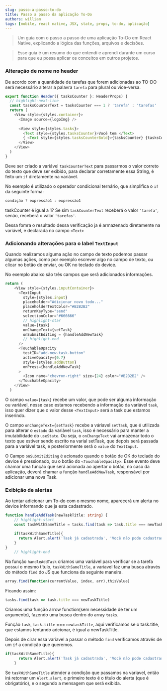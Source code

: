 ```yaml
---
slug: passo-a-passo-to-do
title: Passo a passo da aplicação To-Do
authors: william
tags: [mobile, react native, JSX, state, props, to-do, aplicação]
---
```


> Um guia com o passo a passo de uma aplicação To-Do em React Native, explicando a lógica das funções, arquivos e decisões.

> Esse guia é um resumo do que entendi e aprendi durante um curso para que eu possa aplicar os conceitos em outros projetos.

<!--truncate-->
### Alteração de nome no header  

De acordo com a quantidade de tarefas que forem adicionadas ao TO-DO será necessário alterar a palavra `tarefa` para  plural ou vice-versa.

```ts showLineNumbers title="/src/components/Header.tsx"
export function Header({ tasksCounter }: HeaderProps) {
  // highlight-next-line
  const tasksCounterText = tasksCounter === 1 ? 'tarefa' : 'tarefas'
  return (
    <View style={styles.container}>
      <Image source={logoImg} />
      
      <View style={styles.tasks}>
        <Text style={styles.tasksCounter}>Você tem </Text>
        { <Text style={styles.tasksCounterBold}>{tasksCounter} {tasksCounterText}</Text> }
      </View>
    </View>
  )
}
```
Deve ser criado a variável `taskCounterText` para passarmos o valor correto do texto que deve ser exibido, para declarar corretamente essa String, é feito um `if` diretamente na variável.

No exemplo é utilizado o operador condicional ternário, que simplifica o `if` da seguinte forma:

```js title="Operador condicional ternário"
condição ? expressão1 : expressão1
```
taskCounter é igual a 1?
Se sim `taskCounterText` receberá o valor `'tarefa'`, senão, receberá o valor `'tarefas'`.

Dessa fomra o resultado dessa verificação ja é armazenado diretamente na variável, e declarada no campo `<Text>`

### Adicionando alterações para o label `TextInput` 

Quando realizamos alguma ação no campo de texto podemos passar algumas ações, como por exemplo escrever algo no campo de texto, ou clicar no botão de enviar, ou OK no teclado do device.

No exemplo abaixo são três campos que serã adicionados informações.

```ts showLineNumbers title="/src/components/TodoInput.tsx"
return (
    <View style={styles.inputContainer}>
      <TextInput 
        style={styles.input} 
        placeholder="Adicionar novo todo..."
        placeholderTextColor="#B2B2B2"
        returnKeyType="send"
        selectionColor="#666666"
        // highlight-star
        value={task}
        onChangeText={setTask}
        onSubmitEditing = {handleAddNewTask}
        // highlight-end
      />
      <TouchableOpacity
        testID="add-new-task-button"
        activeOpacity={0.7}
        style={styles.addButton}
        onPress={handleAddNewTask}
      >
        <Icon name="chevron-right" size={24} color="#B2B2B2" />
      </TouchableOpacity>
    </View>
  )
```
O campo `value={task}` recebe um valor, que pode ser alguma informação ou variável, nesse caso estamos recebendo a informação da variável `task`, isso quer dizer que o valor desse `<TextInput>` será a task que estamos inserindo.

O campo `onChangeText={setTask}` recebe a váriavel `setTask`, que é utilizada para alterar o `estado` da variável `task`, isso é necessário para manter a imutabilidade do `useState`. Ou seja, o `onChangeText` vai armazenar todo o texto que estiver sendo escrito na varial setTask, que depois será passada para a variável task, e posteriormente será o `value` do `TextInput`.

O Campo `onSubmitEditing` é acionado quando o botão de OK do teclado do device é pressionado, ou o botão do `<TouchableOpacity>`. Esse evento deve chamar uma função que será acionada ao apertar o botão, no caso da aplicação, deverá chamar a função `handleAddNewTask`, responsável por adicionar uma nova Task.

### Exibição de alertas 

Ao tentar adicionar um To-do com o mesmo nome, aparecerá um alerta no device informando que ja esta cadastrado.

```ts showLineNumbers title="/src/pages/Home.tsx"
function handleAddTask(newTaskTitle: string) {
    // highlight-start
    const taskWithSameTitle = tasks.find(task => task.title === newTaskTitle)

    if(taskWithSameTitle){
      return Alert.alert('Task já cadastrada', 'Você não pode cadastrar uma task com o mesmo nome')
    }
}
    // highlight-end
```

Na função `handleAddTask` criamos uma variável para verificar se a tarefa possui o mesmo título, `taskWithSameTitle`, a variavel faz uma busca através do método `find` do JS que funciona da seguinte maneira.

```js title="Método find"
array.find(function(currentValue, index, arr),thisValue)
```

Ficando assim:

```js showLineNumbers title="Método find tasks"
tasks.find(task => task.title === newTaskTitle)
```
Criamos uma função arrow function(sem necessidade de ter um argumento), fazendo uma busca dentro do array `tasks`.

Função `task`, `task.title` === `newtaskTitle`, aqui verificamos se o task.title, que estamos tentando adcionar, é igual a newTaskTitle.

Depois de cirar essa variavel a passar o método `find` verificamos através de um `if` a condição que queremos.

```js showLineNumbers title="Método find"
if(taskWithSameTitle){
      return Alert.alert('Task já cadastrada', 'Você não pode cadastrar uma task com o mesmo nome')
    }
```

Se `taskWithSameTitle` atender a condição que passamos na variavel, então irá retornar um `Alert.alert`, o primeiro texto é o título do alerta (que é obrigatório), e o segundo a mensagem que será exibida.
